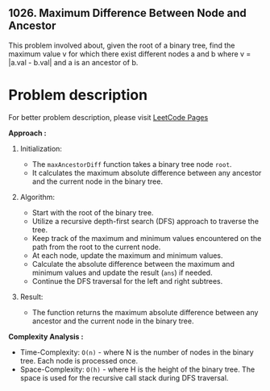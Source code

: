 ## 1026. Maximum Difference Between Node and Ancestor

This problem involved about, given the root of a binary tree, find the maximum value v for which there exist different nodes a and b where v = |a.val - b.val| and a is an ancestor of b. <br/>

# Problem description

For better problem description, please visit [LeetCode Pages](https://leetcode.com/problems/maximum-difference-between-node-and-ancestor/description/)

**Approach :**<br/>

1. Initialization:

    - The `maxAncestorDiff` function takes a binary tree node `root`.
    - It calculates the maximum absolute difference between any ancestor and the current node in the binary tree.

2. Algorithm:

    - Start with the root of the binary tree.
    - Utilize a recursive depth-first search (DFS) approach to traverse the tree.
    - Keep track of the maximum and minimum values encountered on the path from the root to the current node.
    - At each node, update the maximum and minimum values.
    - Calculate the absolute difference between the maximum and minimum values and update the result (`ans`) if needed.
    - Continue the DFS traversal for the left and right subtrees.

3. Result:
    - The function returns the maximum absolute difference between any ancestor and the current node in the binary tree.

**Complexity Analysis :**<br/>

-   Time-Complexity: `O(n)` - where N is the number of nodes in the binary tree. Each node is processed once.
-   Space-Complexity: `O(h)` - where H is the height of the binary tree. The space is used for the recursive call stack during DFS traversal.
